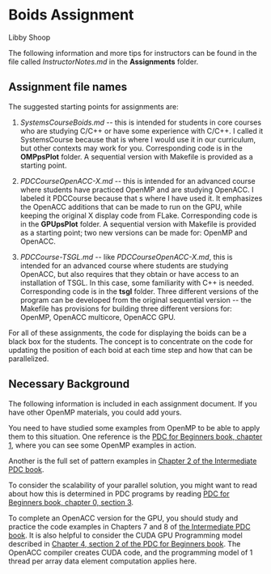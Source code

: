 # Boids Assignment

Libby Shoop

The following information and more tips for instructors can be found in the file called *InstructorNotes.md* in the **Assignments** folder.

## Assignment file names

The suggested starting points for assignments are:

1. *SystemsCourseBoids.md* -- this is intended for students in core courses who are studying C/C++ or have some experience with C/C++. I called it SystemsCourse because that is where I would use it in our curriculum, but other contexts may work for you. Corresponding code is in the **OMPpsPlot** folder. A sequential version with Makefile is provided as a starting point.

2. *PDCCourseOpenACC-X.md* -- this is intended for an advanced course where students have practiced OpenMP and are studying OpenACC. I labeled it PDCCourse because that s where I have used it. It emphasizes the OpenACC additions that can be made to run on the GPU, while keeping the original X display code from FLake. Corresponding code is in the **GPUpsPlot** folder. A sequential version  with Makefile is provided as a starting point; two new versions can be made for: OpenMP and OpenACC.

3. *PDCCourse-TSGL.md* -- like *PDCCourseOpenACC-X.md*, this is intended for an advanced course where students are studying OpenACC, but also requires that they obtain or have access to an installation of TSGL. In this case, some familiarity with C++ is needed. Corresponding code is in the **tsgl** folder. Three different versions of the program can be developed from the original sequential version -- the Makefile has provisions for building three different versions for: OpenMP, OpenACC multicore, OpenACC GPU.

For all of these assignments, the code for displaying the boids can be a black box for the students. The concept is to concentrate on the code for updating the position of each boid at each time step and how that can be parallelized.

## Necessary Background

The following information is included in each assignment document. If you have other OpenMP materials, you could add yours.

You need to have studied some examples from OpenMP to be able to apply them to this situation. One reference is the [PDC for Beginners book, chapter 1](https://www.learnpdc.org/PDCBeginners2e/1-sharedMemory/toctree.html), where you can see some OpenMP examples in action.

Another is the full set of pattern examples in [Chapter 2 of the Intermediate PDC book](https://www.learnpdc.org/IntermediatePDC/index.html).

To consider the scalability of your parallel solution, you might want to read about how this is determined in PDC programs by reading [PDC for Beginners book, chapter 0, section 3](https://www.learnpdc.org/PDCBeginners2e/0-introduction/3.performance.html).

To complete an OpenACC version for the GPU, you should study and practice the code examples in Chapters 7 and 8 of [the Intermediate PDC book](https://www.learnpdc.org/IntermediatePDC/index.html). It is also helpful to consider the CUDA GPU Programming model described in [Chapter 4, section 2 of the PDC for Beginners book](https://www.learnpdc.org/PDCBeginners2e/4-cuda/2-cuda-model-dim3.html). The OpenACC compiler creates CUDA code, and the programming model of 1 thread per array data element computation applies here.